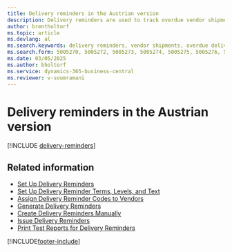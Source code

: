 ```yaml
---
title: Delivery reminders in the Austrian version
description: Delivery reminders are used to track overdue vendor shipments and to remind vendors about overdue deliveries in the Austrian version.
author: brentholtorf
ms.topic: article
ms.devlang: al
ms.search.keywords: delivery reminders, vendor shipments, overdue deliveries, track shipments, Austrian version
ms.search.form: 5005270, 5005272, 5005273, 5005274, 5005275, 5005276, 5005280
ms.date: 03/05/2025
ms.author: bholtorf
ms.service: dynamics-365-business-central
ms.reviewer: v-soumramani
---
```


# Delivery reminders in the Austrian version

[!INCLUDE [delivery-reminders](../includes/ATCHDE/delivery-reminders.md)]

## Related information

- [Set Up Delivery Reminders](how-to-set-up-delivery-reminders.md)   
- [Set Up Delivery Reminder Terms, Levels, and Text](how-to-set-up-delivery-reminder-terms-levels-and-text.md)   
- [Assign Delivery Reminder Codes to Vendors](how-to-assign-delivery-reminder-codes-to-vendors.md)   
- [Generate Delivery Reminders](how-to-generate-delivery-reminders.md)   
- [Create Delivery Reminders Manually](how-to-create-delivery-reminders-manually.md)   
- [Issue Delivery Reminders](how-to-issue-delivery-reminders.md)   
- [Print Test Reports for Delivery Reminders](how-to-print-test-reports-for-delivery-reminders.md)

[!INCLUDE[footer-include](../../includes/footer-banner.md)]
